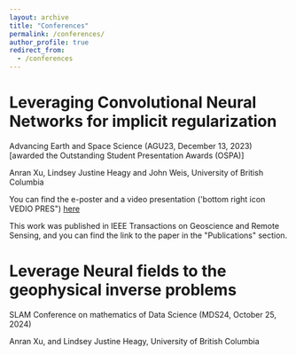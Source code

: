 ```yaml
---
layout: archive
title: "Conferences"
permalink: /conferences/
author_profile: true
redirect_from:
  - /conferences
---
```


Leveraging Convolutional Neural Networks for implicit regularization
======
Advancing Earth and Space Science (AGU23, December 13, 2023) [awarded the Outstanding Student Presentation Awards (OSPA)]

Anran Xu, Lindsey Justine Heagy and John Weis, University of British Columbia

You can find the e-poster and a video presentation ('bottom right icon VEDIO PRES") [here](https://agu23.ipostersessions.com/?s=C6-F6-87-20-DE-67-43-79-FD-E2-69-3E-7C-5A-FA-EF)

This work was published in IEEE Transactions on Geoscience and Remote Sensing, and you can find the link to the paper in the "Publications" section.


Leverage Neural fields to the geophysical inverse problems 
======
SLAM Conference on mathematics of Data Science (MDS24, October 25, 2024)

Anran Xu, and Lindsey Justine Heagy, University of British Columbia

